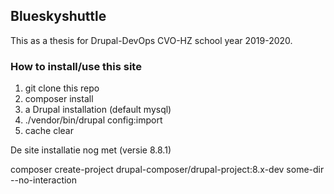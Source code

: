 ## Blueskyshuttle

This as a thesis for Drupal-DevOps CVO-HZ school year 2019-2020.

### How to install/use this site

1. git clone this repo
2. composer install
3. a Drupal installation (default mysql)
4. ./vendor/bin/drupal config:import
5. cache clear

De site installatie nog met (versie 8.8.1)

composer create-project drupal-composer/drupal-project:8.x-dev some-dir --no-interaction